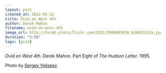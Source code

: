 ```yaml
---
layout: post
created_at: 2012-05-12
title: Ovid on West 4th
author: Derek Mahon
filename: ovid-on-west-4th
image_url: http://farm6.staticflickr.com/5151/5909483938_b20d13323a.jpg
duration: "3:50"
tags: [grim]
---
```


_Ovid on West 4th_.  Derek Mahon.  Part Eight of _The Hudson Letter_.  1995.

Photo by [Sergey Yeliseev](http://www.flickr.com/photos/yeliseev/5909483938/).
